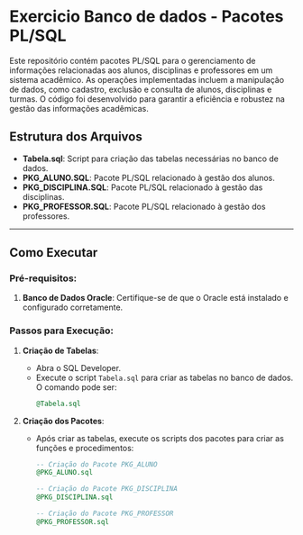 # Exercicio Banco de dados - Pacotes PL/SQL

Este repositório contém pacotes PL/SQL para o gerenciamento de informações relacionadas aos alunos, disciplinas e professores em um sistema acadêmico. As operações implementadas incluem a manipulação de dados, como cadastro, exclusão e consulta de alunos, disciplinas e turmas. O código foi desenvolvido para garantir a eficiência e robustez na gestão das informações acadêmicas.

## Estrutura dos Arquivos

- **Tabela.sql**: Script para criação das tabelas necessárias no banco de dados.
- **PKG_ALUNO.SQL**: Pacote PL/SQL relacionado à gestão dos alunos.
- **PKG_DISCIPLINA.SQL**: Pacote PL/SQL relacionado à gestão das disciplinas.
- **PKG_PROFESSOR.SQL**: Pacote PL/SQL relacionado à gestão dos professores.

---

## Como Executar

### Pré-requisitos:

1. **Banco de Dados Oracle**: Certifique-se de que o Oracle está instalado e configurado corretamente.

### Passos para Execução:

1. **Criação de Tabelas**:
   - Abra o SQL Developer.
   - Execute o script `Tabela.sql` para criar as tabelas no banco de dados. O comando pode ser:
     ```sql
     @Tabela.sql
     ```

2. **Criação dos Pacotes**:
   - Após criar as tabelas, execute os scripts dos pacotes para criar as funções e procedimentos:
     ```sql
     -- Criação do Pacote PKG_ALUNO
     @PKG_ALUNO.sql
     
     -- Criação do Pacote PKG_DISCIPLINA
     @PKG_DISCIPLINA.sql
     
     -- Criação do Pacote PKG_PROFESSOR
     @PKG_PROFESSOR.sql
     ```
